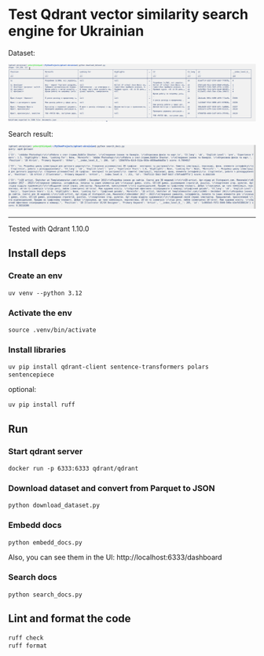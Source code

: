 # Test Qdrant vector similarity search engine for Ukrainian

Dataset:

<img src="./demo.png" width="600">

Search result:

<img src="./search_result.jpeg" width="600">

---

Tested with Qdrant 1.10.0

## Install deps

### Create an env

```
uv venv --python 3.12
```

### Activate the env

```
source .venv/bin/activate
```

### Install libraries

```
uv pip install qdrant-client sentence-transformers polars sentencepiece
```

optional:

```
uv pip install ruff
```

## Run

### Start qdrant server

```
docker run -p 6333:6333 qdrant/qdrant
```

### Download dataset and convert from Parquet to JSON

```
python download_dataset.py
```

### Embedd docs

```
python embedd_docs.py
```

Also, you can see them in the UI: http://localhost:6333/dashboard

### Search docs

```
python search_docs.py
```

## Lint and format the code

```
ruff check
ruff format
```
